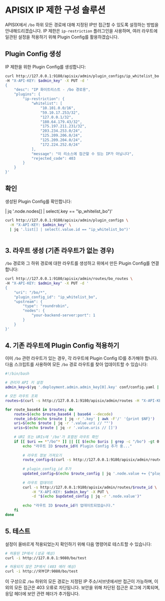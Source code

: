 # APISIX IP 제한 구성 솔루션

APISIX에서 `/bo` 하위 모든 경로에 대해 지정된 IP만 접근할 수 있도록 설정하는 방법을 안내해드리겠습니다. IP 제한은 `ip-restriction` 플러그인을 사용하며, 여러 라우트에 일관된 설정을 적용하기 위해 Plugin Config를 활용하겠습니다.


## Plugin Config 생성

IP 제한을 위한 Plugin Config를 생성합니다:

```bash
curl http://127.0.0.1:9180/apisix/admin/plugin_configs/ip_whitelist_bo \
-H "X-API-KEY: $admin_key" -X PUT -d '
{
    "desc": "IP 화이트리스트 - /bo 경로용",
    "plugins": {
        "ip-restriction": {
            "whitelist": [
                "10.101.0.0/16",
                "59.10.17.253/32",
                "127.0.0.1/32",
                "180.64.179.43/32",
                "175.197.211.231/32",
                "203.234.253.0/24",
                "125.209.206.0/24",
                "125.209.204.0/24",
                "172.224.252.0/24"
            ],
            "message": "이 리소스에 접근할 수 있는 IP가 아닙니다",
            "rejected_code": 403
        }
    }
}'
```
## 확인

생성된 Plugin Config를 확인합니다:

| jq '.node.nodes[] | select(.key == "ip_whitelist_bo")'
```bash
curl http://127.0.0.1:9180/apisix/admin/plugin_configs \
  -H "X-API-KEY: $admin_key" \
  | jq '.list[] | select(.value.id == "ip_whitelist_bo")'
  
```

## 3. 라우트 생성 (기존 라우트가 없는 경우)

`/bo` 경로와 그 하위 경로에 대한 라우트를 생성하고 위에서 만든 Plugin Config를 연결합니다:

```bash
curl http://127.0.0.1:9180/apisix/admin/routes/bo_routes \
-H "X-API-KEY: $admin_key" -X PUT -d '
{
    "uri": "/bo/*",
    "plugin_config_id": "ip_whitelist_bo",
    "upstream": {
        "type": "roundrobin",
        "nodes": {
            "your-backend-server:port": 1
        }
    }
}'
```

## 4. 기존 라우트에 Plugin Config 적용하기

이미 `/bo` 관련 라우트가 있는 경우, 각 라우트에 Plugin Config ID를 추가해야 합니다. 다음 스크립트를 사용하여 모든 `/bo` 경로 라우트를 찾아 업데이트할 수 있습니다:

```bash
#!/bin/bash

# 관리자 API 키 설정
admin_key=$(yq '.deployment.admin.admin_key[0].key' conf/config.yaml | sed 's/"//g')

# 모든 라우트 조회
routes=$(curl -s http://127.0.0.1:9180/apisix/admin/routes -H "X-API-KEY: $admin_key" | jq -r '.node.nodes[] | @base64')

for route_base64 in $routes; do
    route=$(echo $route_base64 | base64 --decode)
    route_id=$(echo $route | jq -r '.key' | awk -F'/' '{print $NF}')
    uri=$(echo $route | jq -r '.value.uri // ""')
    uris=$(echo $route | jq -r '.value.uris // []')
    
    # URI 또는 URIs에 '/bo'가 포함된 라우트 확인
    if [[ $uri == *"/bo"* ]] || [[ $(echo $uris | grep -c "/bo") -gt 0 ]]; then
        echo "라우트 ID $route_id에 Plugin Config 추가 중..."
        
        # 라우트 정보 가져오기
        route_config=$(curl -s http://127.0.0.1:9180/apisix/admin/routes/$route_id -H "X-API-KEY: $admin_key")
        
        # plugin_config_id 추가
        updated_config=$(echo $route_config | jq '.node.value += {"plugin_config_id": "ip_whitelist_bo"}')
        
        # 라우트 업데이트
        curl -s http://127.0.0.1:9180/apisix/admin/routes/$route_id \
            -H "X-API-KEY: $admin_key" -X PUT \
            -d "$(echo $updated_config | jq -r '.node.value')"
        
        echo "라우트 ID $route_id가 업데이트되었습니다."
    fi
done
```

## 5. 테스트

설정이 올바르게 적용되었는지 확인하기 위해 다음 명령어로 테스트할 수 있습니다:

```bash
# 허용된 IP에서 (성공 예상)
curl -i http://127.0.0.1:9080/bo/test

# 허용되지 않은 IP에서 (403 에러 예상)
curl -i http://외부IP:9080/bo/test
```



이 구성으로 `/bo` 하위의 모든 경로는 지정된 IP 주소/서브넷에서만 접근이 가능하며, 
이외의 모든 접근은 403 오류로 차단됩니다. 보안을 위해 차단된 접근은 로그에 기록되며, 응답 헤더에 보안 관련 헤더가 추가됩니다.